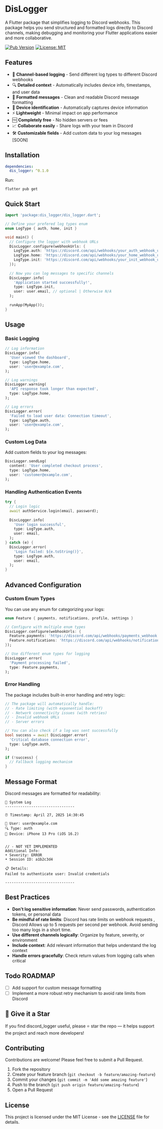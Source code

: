 # DisLogger

A Flutter package that simplifies logging to Discord webhooks. This package helps you send structured and formatted logs directly to Discord channels, making debugging and monitoring your Flutter applications easier and more collaborative.

[![Pub Version](https://img.shields.io/badge/pub-v0.1.0-blue)](https://pub.dev/packages/dis_logger)
[![License: MIT](https://img.shields.io/badge/license-MIT-purple.svg)](https://opensource.org/licenses/MIT)

## Features

- 📝 **Channel-based logging** - Send different log types to different Discord webhooks
- 🔍 **Detailed context** - Automatically includes device info, timestamps, and user data
- 🌈 **Formatted messages** - Clean and readable Discord message formatting
- 📱 **Device identification** - Automatically captures device information
- ⚡ **Lightweight** - Minimal impact on app performance
- 🆓 **Completely free** - No hidden servers or fees
- 📈 **Collaborate easily** - Share logs with your team in Discord
- 🛠️ **Customizable fields** - Add custom data to your log messages [SOON]

## Installation

```yaml
dependencies:
  dis_logger: ^0.1.0
```

Run:

```
flutter pub get
```

## Quick Start

```dart
import 'package:dis_logger/dis_logger.dart';

// Define your prefered log types enum
enum LogType { auth, home, init }

void main() {
  // Configure the logger with webhook URLs
  DiscLogger.configure(webhookUrls: {
    LogType.auth: 'https://discord.com/api/webhooks/your_auth_webhook_url',
    LogType.home: 'https://discord.com/api/webhooks/your_home_webhook_url',
    LogType.init: 'https://discord.com/api/webhooks/your_init_webhook_url',
  });
  
  // Now you can log messages to specific channels
  DiscLogger.info(
    'Application started successfully!',
    type: LogType.init,
    user: user.email, // optional | Otherwise N/A
  );
  
  runApp(MyApp());
}
```

## Usage

### Basic Logging

```dart
// Log information
DiscLogger.info(
  'User viewed the dashboard',
  type: LogType.home,
  user: 'user@example.com',
);

// Log warnings
DiscLogger.warning(
  'API response took longer than expected',
  type: LogType.home,
);

// Log errors
DiscLogger.error(
  'Failed to load user data: Connection timeout',
  type: LogType.auth,
  user: 'user@example.com',
);
```

### Custom Log Data

Add custom fields to your log messages:

```dart
DiscLogger.sendLog(
  content: 'User completed checkout process',
  type: LogType.home,
  user: 'customer@example.com',
);
```

### Handling Authentication Events

```dart
try {
  // Login logic
  await authService.login(email, password);
  
  DiscLogger.info(
    'User login successful',
    type: LogType.auth,
    user: email,
  );
} catch (e) {
  DiscLogger.error(
    'Login failed: ${e.toString()}',
    type: LogType.auth,
    user: email,
  );
}
```

## Advanced Configuration

### Custom Enum Types

You can use any enum for categorizing your logs:

```dart
enum Feature { payments, notifications, profile, settings }

// Configure with multiple enum types
DiscLogger.configure(webhookUrls: {
  Feature.payments: 'https://discord.com/api/webhooks/payments_webhook',
  Feature.notifications: 'https://discord.com/api/webhooks/notifications_webhook',
});

// Use different enum types for logging
DiscLogger.error(
  'Payment processing failed',
  type: Feature.payments,  
);
```

### Error Handling

The package includes built-in error handling and retry logic:

```dart
// The package will automatically handle:
// - Rate limiting (with exponential backoff)
// - Network connectivity issues (with retries)
// - Invalid webhook URLs
// - Server errors

// You can also check if a log was sent successfully
bool success = await DiscLogger.error(
  'Critical database connection error',
  type: LogType.auth,
);

if (!success) {
  // Fallback logging mechanism
}
```

## Message Format

Discord messages are formatted for readability:

```
📌 System Log
--------------------------------

⏰ Timestamp: April 27, 2025 14:30:45

👤 User: user@example.com
🔍 Type: auth
📱 Device: iPhone 13 Pro (iOS 16.2)


// - NOT YET IMPLEMENTED
Additional Info:
• Severity: ERROR
• Session ID: a1b2c3d4

📋 Details:
Failed to authenticate user: Invalid credentials
 
--------------------------------
```

<!-- ## Customization

You can modify the message format by extending the `DiscLogger` class:

```dart
class CustomDiscLogger extends DiscLogger {
  static Future<bool> customLog({
    required String content,
    required String category,
    Enum? type,
  }) {
    return sendLog(
      content: content,
      user: 'System',
      type: type,
      additionalFields: {'Category': category},
    );
  }
}
``` -->

## Best Practices

- **Don't log sensitive information**: Never send passwords, authentication tokens, or personal data
- **Be mindful of rate limits**: Discord has rate limits on webhook requests , Discord Allows up to 5 requests per second per webhook. Avoid sending too many logs in a short time.
- **Use different channels logically**: Organize by feature, severity, or environment
- **Include context**: Add relevant information that helps understand the log context
- **Handle errors gracefully**: Check return values from logging calls when critical

## Todo ROADMAP

- [ ] Add support for custom message formatting
- [ ] Implement a more robust retry mechanism to avoid rate limits from Discord

## 🌟 Give it a Star

If you find discord_logger useful, please ⭐ star the repo — it helps support the project and reach more developers!

## Contributing

Contributions are welcome! Please feel free to submit a Pull Request.

1. Fork the repository
2. Create your feature branch (`git checkout -b feature/amazing-feature`)
3. Commit your changes (`git commit -m 'Add some amazing feature'`)
4. Push to the branch (`git push origin feature/amazing-feature`)
5. Open a Pull Request

## License

This project is licensed under the MIT License - see the [LICENSE](LICENSE) file for details.
